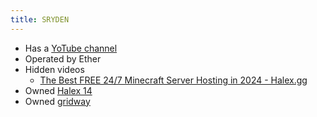 ```yaml
---
title: SRYDEN
---
```


* Has a [YoTube channel](https://www.youtube.com/@SRYDEN)
* Operated by Ether
* Hidden videos
  * [The Best FREE 24/7 Minecraft Server Hosting in 2024 - Halex.gg](https://www.youtube.com/watch?v=Pyir_RsiaFw)
* Owned [Halex 14](../Hosts/halex.gg.md)
* Owned [gridway](https://gridway.io/)